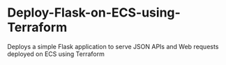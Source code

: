 # Deploy-Flask-on-ECS-using-Terraform
Deploys a simple Flask application to serve JSON APIs and Web requests deployed on ECS using Terraform
